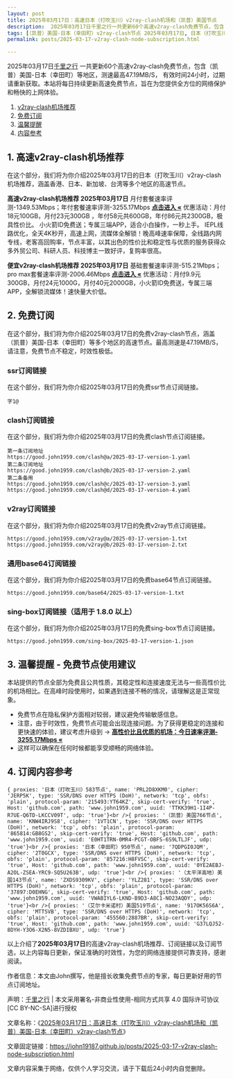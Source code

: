 ```yaml
---
layout: post
title: 2025年03月17日：高速日本（打吹玉川）v2ray-clash机场和（凯普）美国节点
description:  2025年03月17日千里之行一共更新60个高速v2ray-clash免费节点，包含（凯普）美国-日本（幸田町）等地区，测速最高47.19MB/S， 有效时间24小时，过期请重新获取。本站将每日持续更新高速免费节点，旨在为您提供全方位的网络保护和畅快的上网体验
tags: [（凯普）美国-日本（幸田町）v2ray-clash节点 2025年03月17日, 日本（打吹玉川）高速v2ray-clashv2ray-clash机场推荐 2025年03月17日]
permalink: posts/2025-03-17-v2ray-clash-node-subscription.html

---
```



2025年03月17日[千里之行](https://john19187.github.io) 一共更新60个高速v2ray-clash免费节点，包含（凯普）美国-日本（幸田町）等地区，测速最高47.19MB/S， 有效时间24小时，过期请重新获取。本站将每日持续更新高速免费节点，旨在为您提供全方位的网络保护和畅快的上网体验。

1. [v2ray-clash机场推荐](#1-高速v2ray-clash机场推荐)
2. [免费订阅](#2-免费订阅)
3. [温馨提醒](#3-温馨提醒---免费节点使用建议)
4. [内容参考](#4-订阅内容参考)

## 1. 高速v2ray-clash机场推荐

在这个部分，我们将为你介绍2025年03月17日的日本（打吹玉川）v2ray-clash机场推荐，涵盖香港、日本、新加坡、台湾等多个地区的高速节点。

<div class="good cat1"><strong>高速v2ray-clash机场推荐 2025年03月17日</strong> 月付套餐速率评测-1349.53Mbps；年付套餐速率评测-3255.17Mbps <strong><a href="https://good.john1959.com/lepl/2025-03-17" target="_blank">点击进入 «</a></strong> 优惠活动：月付18元100GB，月付23元300GB ，年付58元共600GB，年付86元共2300GB，极具性价比。 小火箭ID免费送；专属三端APP，适合小白操作，一秒上手。 IEPL线路优化，全天4K秒开，高速上网，流媒体全解锁！晚高峰速率保障，全线路内网专线，老客高回购率，节点丰富，以其出色的性价比和稳定性与优质的服务获得众多外贸公司、科研人员、科技博主一致好评，复购率很高。</div><div class="good cat2">

<strong>便宜v2ray-clash机场推荐 2025年03月17日</strong> 基础套餐速率评测-515.21Mbps；pro max套餐速率评测-2006.46Mbps <strong><a href="https://good.john1959.com/cheap/2025-03-17" target="_blank">点击进入 «</a></strong> 优惠活动：月付9.9元300GB，月付24元1000G，月付40元2000GB，小火箭ID免费送，专属三端APP，全解锁流媒体！速快量大价低。</div>

## 2. 免费订阅

在这个部分，我们将为你介绍2025年03月17日的免费v2ray-clash节点，涵盖（凯普）美国-日本（幸田町）等多个地区的高速节点。最高测速是47.19MB/S，请注意，免费节点不稳定，时效性极低。

### ssr订阅链接

在这个部分，我们将为你介绍2025年03月17日的免费ssr节点订阅链接。

```
字1@
```

### clash订阅链接

在这个部分，我们将为你介绍2025年03月17日的免费clash节点订阅链接。

```
第一条订阅地址
https://good.john1959.com/clash@a/2025-03-17-version-1.yaml
第二条订阅地址
https://good.john1959.com/clash@b/2025-03-17-version-2.yaml
第二条备用
https://good.john1959.com/clash@c/2025-03-17-version-3.yaml
https://good.john1959.com/clash@d/2025-03-17-version-4.yaml
```

### v2ray订阅链接

在这个部分，我们将为你介绍2025年03月17日的免费v2ray节点订阅链接。

```
https://good.john1959.com/v2ray@a/2025-03-17-version-1.txt
https://good.john1959.com/v2ray@b/2025-03-17-version-2.txt
```

### 通用base64订阅链接

在这个部分，我们将为你介绍2025年03月17日的免费base64节点订阅链接。

```
https://good.john1959.com/base64/2025-03-17-version-1.txt
```

### sing-box订阅链接（适用于 1.8.0 以上）

在这个部分，我们将为你介绍2025年03月17日的免费sing-box节点订阅链接。

```
https://good.john1959.com/sing-box/2025-03-17-version-1.json
```

## 3. 温馨提醒 - 免费节点使用建议

本站提供的节点全部为免费且公共性质，其稳定性和连接速度无法与一些高性价比的机场相比。在高峰时段使用时，如果遇到连接不畅的情况，请理解这是正常现象。

- 免费节点在隐私保护方面相对较弱，建议避免传输敏感信息。
- 注意，由于时效性，免费节点可能会出现连接问题。为了获得更稳定的连接和更快速的体验，建议考虑升级到 → <strong>[高性价比且优质的机场：今日速率评测- 3255.17Mbps «](https://good.john1959.com/lepl/2025-03-17)</strong>
- 这样可以确保在任何时候都能享受顺畅的网络体验。

## 4. 订阅内容参考

```
{ proxies: '日本（打吹玉川）583节点', name: 'PRL2D8XKM0', cipher: 'JERP5K', type: 'SSR/DNS over HTTPS (DoH)', network: 'tcp', obfs: 'plain', protocol-param: '215493:YT64KZ', skip-cert-verify: 'true', Host: 'github.com', path: 'www.john1959.com', uuid: 'TTKK39H1-1I4P-R7UE-Q6TD-LKCCV09T', udp: 'true'}<br />{ proxies: '（凯普）美国766节点', name: 'KNW4IRJ9S8', cipher: '1VT1CN', type: 'SSR/DNS over HTTPS (DoH)', network: 'tcp', obfs: 'plain', protocol-param: '865814:GB8GS2', skip-cert-verify: 'true', Host: 'github.com', path: 'www.john1959.com', uuid: 'E0HT1TRN-0MR4-PCGT-OBFS-6S9LTLJF', udp: 'true'}<br />{ proxies: '日本（幸田町）950节点', name: '7QDPGI0JQM', cipher: '2T0GCX', type: 'SSR/DNS over HTTPS (DoH)', network: 'tcp', obfs: 'plain', protocol-param: '857216:H8FVSC', skip-cert-verify: 'true', Host: 'github.com', path: 'www.john1959.com', uuid: '0YE2AEBJ-A2OL-ZSEA-YRC9-SQ5U263B', udp: 'true'}<br />{ proxies: '（太平洋高地）美国143节点', name: 'ZXDS9309KV', cipher: 'YLZ281', type: 'SSR/DNS over HTTPS (DoH)', network: 'tcp', obfs: 'plain', protocol-param: '37897:D0EHNG', skip-cert-verify: 'true', Host: 'github.com', path: 'www.john1959.com', uuid: 'VWABIYL6-LKND-B9D3-A8C1-NO23AQDY', udp: 'true'}<br />{ proxies: '（艾尔卡米诺村）美国519节点', name: '917OK56S6A', cipher: 'MTTSVB', type: 'SSR/DNS over HTTPS (DoH)', network: 'tcp', obfs: 'plain', protocol-param: '455560:2887BR', skip-cert-verify: 'true', Host: 'github.com', path: 'www.john1959.com', uuid: 'G37LQJ52-8DYH-Y3O6-X2N5-8VZDIBXU', udp: 'true'}
```

以上介绍了<strong>2025年03月17日</strong>的高速v2ray-clash机场推荐、订阅链接以及订阅节选，以上内容每日更新，保证准确的时效性，为您的网络连接提供可靠支持，感谢阅读。

作者信息：本文由John撰写，他是擅长收集免费节点的专家，每日更新好用的节点订阅地址。

声明：[千里之行](https://john19187.github.io) | 本文采用署名-非商业性使用-相同方式共享 4.0 国际许可协议[CC BY-NC-SA]进行授权

文章名称：《[2025年03月17日：高速日本（打吹玉川）v2ray-clash机场和（凯普）美国-日本（幸田町）v2ray-clash节点](https://john19187.github.io/posts/2025-03-17-v2ray-clash-node-subscription.html)》

文章固定链接：https://john19187.github.io/posts/2025-03-17-v2ray-clash-node-subscription.html

文章内容采集于网络，仅供个人学习交流，请于下载后24小时内自觉删除。
